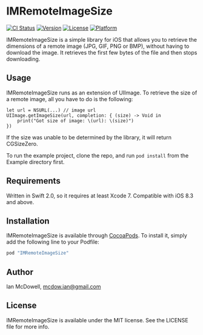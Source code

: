 # IMRemoteImageSize

[![CI Status](http://img.shields.io/travis/IMcD23/IMRemoteImageSize.svg?style=flat)](https://travis-ci.org/IMcD23/IMRemoteImageSize)
[![Version](https://img.shields.io/cocoapods/v/IMRemoteImageSize.svg?style=flat)](http://cocoapods.org/pods/IMRemoteImageSize)
[![License](https://img.shields.io/cocoapods/l/IMRemoteImageSize.svg?style=flat)](http://cocoapods.org/pods/IMRemoteImageSize)
[![Platform](https://img.shields.io/cocoapods/p/IMRemoteImageSize.svg?style=flat)](http://cocoapods.org/pods/IMRemoteImageSize)

IMRemoteImageSize is a simple library for iOS that allows you to retrieve the dimensions of a remote image (JPG, GIF, PNG or BMP), without having to download the image. It retrieves the first few bytes of the file and then stops downloading.

## Usage

IMRemoteImageSize runs as an extension of UIImage. To retrieve the size of a remote image, all you have to do is the following:

    let url = NSURL(...) // image url
    UIImage.getImageSize(url, completion: { (size) -> Void in
        print("Got size of image: \(url): \(size)")
    })

If the size was unable to be determined by the library, it will return CGSizeZero.

To run the example project, clone the repo, and run `pod install` from the Example directory first.

## Requirements

Written in Swift 2.0, so it requires at least Xcode 7. Compatible with iOS 8.3 and above.

## Installation

IMRemoteImageSize is available through [CocoaPods](http://cocoapods.org). To install
it, simply add the following line to your Podfile:

```ruby
pod "IMRemoteImageSize"
```

## Author

Ian McDowell, mcdow.ian@gmail.com

## License

IMRemoteImageSize is available under the MIT license. See the LICENSE file for more info.
